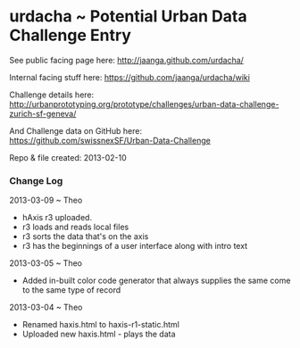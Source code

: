 urdacha ~ Potential Urban Data Challenge Entry
==============================================

See public facing page here: http://jaanga.github.com/urdacha/


Internal facing stuff here: https://github.com/jaanga/urdacha/wiki


Challenge details here:  
http://urbanprototyping.org/prototype/challenges/urban-data-challenge-zurich-sf-geneva/

And Challenge data on GitHub here:  
https://github.com/swissnexSF/Urban-Data-Challenge

Repo & file created: 2013-02-10


### Change Log

2013-03-09 ~ Theo
* hAxis r3 uploaded.
* r3 loads and reads local files
* r3 sorts the data that's on the axis
* r3 has the beginnings of a user interface along with intro text

2013-03-05 ~ Theo
* Added in-built color code generator that always supplies the same come to the same type of record

2013-03-04 ~ Theo
* Renamed haxis.html to haxis-r1-static.html
* Uploaded new haxis.html - plays the data